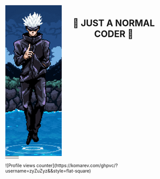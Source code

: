 <img src="https://github.com/zyZuZyz/zyZuZyz/blob/main/Untitled.png" align="left"/>  
<div align="center" valign="top" width="33%">  
<h1> 🤞 JUST A NORMAL CODER 🤞 </h1>
</div>

<table>
 <td valign="bottom" halign="right" width="33%">
  </td>
</table>  


<div>
![Profile views counter](https://komarev.com/ghpvc/?username=zyZuZyz&&style=flat-square)  
 </div>
